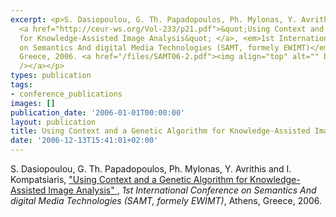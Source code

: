 ```yaml
---
excerpt: <p>S. Dasiopoulou, G. Th. Papadopoulos, Ph. Mylonas, Y. Avrithis and I. Kompatsiaris,
  <a href="http://ceur-ws.org/Vol-233/p21.pdf">&quot;Using Context and a Genetic Algorithm
  for Knowledge-Assisted Image Analysis&quot; </a>, <em>1st International Conference
  on Semantics And digital Media Technologies (SAMT, formely EWIMT)</em>, Athens,
  Greece, 2006. <a href="/files/SAMT06-2.pdf"><img align="top" alt="" border="0" src="/files/pdf/pdf.png"
  /></a></p>
types: publication
tags:
- conference_publications
images: []
publication_date: '2006-01-01T00:00:00'
layout: publication
title: Using Context and a Genetic Algorithm for Knowledge-Assisted Image Analysis
date: '2006-12-13T15:41:01+02:00'
---
```

<p>S. Dasiopoulou, G. Th. Papadopoulos, Ph. Mylonas, Y. Avrithis and I. Kompatsiaris, <a href="http://ceur-ws.org/Vol-233/p21.pdf">&quot;Using Context and a Genetic Algorithm for Knowledge-Assisted Image Analysis&quot; </a>, <em>1st International Conference on Semantics And digital Media Technologies (SAMT, formely EWIMT)</em>, Athens, Greece, 2006. <a href="/files/SAMT06-2.pdf"><img align="top" alt="" border="0" src="/files/pdf/pdf.png" /></a></p>
